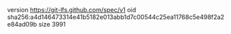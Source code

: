 version https://git-lfs.github.com/spec/v1
oid sha256:a4d146473314e41b5182e013abb1d7c00544c25ea11768c5e498f2a2e84ad09b
size 3991
